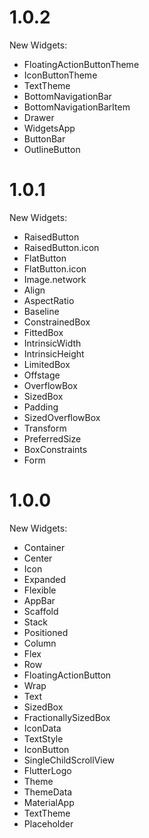 # 1.0.2

New Widgets:

- FloatingActionButtonTheme
- IconButtonTheme
- TextTheme
- BottomNavigationBar
- BottomNavigationBarItem
- Drawer
- WidgetsApp
- ButtonBar
- OutlineButton

# 1.0.1

New Widgets:

- RaisedButton
- RaisedButton.icon
- FlatButton
- FlatButton.icon
- Image.network
- Align
- AspectRatio
- Baseline
- ConstrainedBox
- FittedBox
- IntrinsicWidth
- IntrinsicHeight
- LimitedBox
- Offstage
- OverflowBox
- SizedBox
- Padding
- SizedOverflowBox
- Transform
- PreferredSize
- BoxConstraints
- Form

# 1.0.0

New Widgets:

- Container
- Center
- Icon
- Expanded
- Flexible
- AppBar
- Scaffold
- Stack
- Positioned
- Column
- Flex
- Row
- FloatingActionButton
- Wrap
- Text
- SizedBox
- FractionallySizedBox
- IconData
- TextStyle
- IconButton
- SingleChildScrollView
- FlutterLogo
- Theme
- ThemeData
- MaterialApp
- TextTheme
- Placeholder
